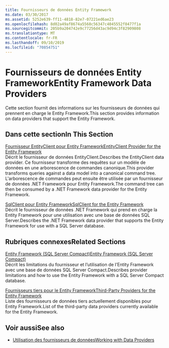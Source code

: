 ```yaml
---
title: Fournisseurs de données Entity Framework
ms.date: 03/30/2017
ms.assetid: 5252e639-ff11-4818-82e7-07221ed6ae23
ms.openlocfilehash: 8d02a49af8674a5568c56347c4045552f8477f1a
ms.sourcegitcommit: 205b9a204742e9c77256d43ac9d94c3f82909808
ms.translationtype: MT
ms.contentlocale: fr-FR
ms.lasthandoff: 09/10/2019
ms.locfileid: "70854751"
---
```

# <a name="entity-framework-data-providers"></a><span data-ttu-id="1c997-102">Fournisseurs de données Entity Framework</span><span class="sxs-lookup"><span data-stu-id="1c997-102">Entity Framework Data Providers</span></span>
<span data-ttu-id="1c997-103">Cette section fournit des informations sur les fournisseurs de données qui prennent en charge le Entity Framework.</span><span class="sxs-lookup"><span data-stu-id="1c997-103">This section provides information on data providers that support the Entity Framework.</span></span>  
  
## <a name="in-this-section"></a><span data-ttu-id="1c997-104">Dans cette section</span><span class="sxs-lookup"><span data-stu-id="1c997-104">In This Section</span></span>  
 [<span data-ttu-id="1c997-105">Fournisseur EntityClient pour Entity Framework</span><span class="sxs-lookup"><span data-stu-id="1c997-105">EntityClient Provider for the Entity Framework</span></span>](entityclient-provider-for-the-entity-framework.md)  
 <span data-ttu-id="1c997-106">Décrit le fournisseur de données EntityClient.</span><span class="sxs-lookup"><span data-stu-id="1c997-106">Describes the EntityClient data provider.</span></span> <span data-ttu-id="1c997-107">Ce fournisseur transforme des requêtes sur un modèle de données en une arborescence de commandes canonique.</span><span class="sxs-lookup"><span data-stu-id="1c997-107">This provider transforms queries against a data model into a canonical command tree.</span></span> <span data-ttu-id="1c997-108">L'arborescence de commandes peut ensuite être utilisée par un fournisseur de données .NET Framework pour Entity Framework.</span><span class="sxs-lookup"><span data-stu-id="1c997-108">The command tree can then be consumed by a .NET Framework data provider for the Entity Framework.</span></span>  
  
 [<span data-ttu-id="1c997-109">SqlClient pour Entity Framework</span><span class="sxs-lookup"><span data-stu-id="1c997-109">SqlClient for the Entity Framework</span></span>](sqlclient-for-the-entity-framework.md)  
 <span data-ttu-id="1c997-110">Décrit le fournisseur de données .NET Framework qui prend en charge la Entity Framework pour une utilisation avec une base de données SQL Server.</span><span class="sxs-lookup"><span data-stu-id="1c997-110">Describes the .NET Framework data provider that supports the Entity Framework for use with a SQL Server database.</span></span>  
  
## <a name="related-sections"></a><span data-ttu-id="1c997-111">Rubriques connexes</span><span class="sxs-lookup"><span data-stu-id="1c997-111">Related Sections</span></span>  
 [<span data-ttu-id="1c997-112">Entity Framework (SQL Server Compact)</span><span class="sxs-lookup"><span data-stu-id="1c997-112">Entity Framework (SQL Server Compact)</span></span>](https://go.microsoft.com/fwlink/?LinkId=135638)  
 <span data-ttu-id="1c997-113">Décrit les limitations du fournisseur et l’utilisation de l’Entity Framework avec une base de données SQL Server Compact.</span><span class="sxs-lookup"><span data-stu-id="1c997-113">Describes provider limitations and how to use the Entity Framework with a SQL Server Compact database.</span></span>  
  
 [<span data-ttu-id="1c997-114">Fournisseurs tiers pour le Entity Framework</span><span class="sxs-lookup"><span data-stu-id="1c997-114">Third-Party Providers for the Entity Framework</span></span>](https://go.microsoft.com/fwlink/?LinkId=143699)  
 <span data-ttu-id="1c997-115">Liste des fournisseurs de données tiers actuellement disponibles pour Entity Framework.</span><span class="sxs-lookup"><span data-stu-id="1c997-115">List of the third-party data providers currently available for the Entity Framework.</span></span>  
  
## <a name="see-also"></a><span data-ttu-id="1c997-116">Voir aussi</span><span class="sxs-lookup"><span data-stu-id="1c997-116">See also</span></span>

- [<span data-ttu-id="1c997-117">Utilisation des fournisseurs de données</span><span class="sxs-lookup"><span data-stu-id="1c997-117">Working with Data Providers</span></span>](working-with-data-providers.md)
